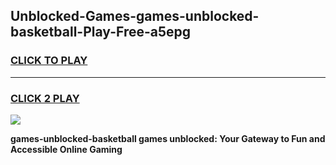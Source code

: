 
## Unblocked-Games-games-unblocked-basketball-Play-Free-a5epg
<h3>
<a href="https://premium76.site?title=games-unblocked-basketball&ref=18A">CLICK TO PLAY</a></h3>
<hr>

<h3>
<a href="https://premium76.site?title=games-unblocked-basketball&ref=18A">CLICK 2 PLAY</a>
  
</h3>

<a href="https://premium76.site?title=games-unblocked-basketball&ref=18A"><img src="https://clearcache.store/games.png"></a>


**games-unblocked-basketball games unblocked: Your Gateway to Fun and Accessible Online Gaming**
